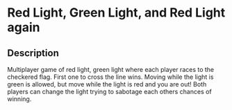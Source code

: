 # Red Light, Green Light, and Red Light again

## Description
Multiplayer game of red light, green light where each player races to the checkered flag. First one to cross the line wins. Moving while the light is green is allowed, but move while the light is red and you are out! Both players can change the light trying to sabotage each others chances of winning.